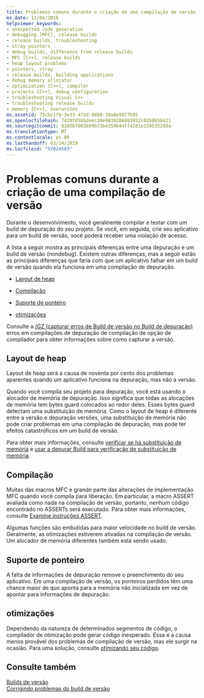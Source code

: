 ```yaml
---
title: Problemas comuns durante a criação de uma compilação de versão
ms.date: 11/04/2016
helpviewer_keywords:
- unexpected code generation
- debugging [MFC], release builds
- release builds, troubleshooting
- stray pointers
- debug builds, difference from release builds
- MFC [C++], release builds
- heap layout problems
- pointers, stray
- release builds, building applications
- debug memory allocator
- optimization [C++], compiler
- projects [C++], debug configuration
- troubleshooting Visual C++
- troubleshooting release builds
- memory [C++], overwrites
ms.assetid: 73cbc1f9-3e33-472d-9880-39a8e9977b95
ms.openlocfilehash: 7420fd5bbdeec30e9839206803952c02b8b56421
ms.sourcegitcommit: 8105b7003b89b73b4359644ff4281e1595352dda
ms.translationtype: MT
ms.contentlocale: pt-BR
ms.lasthandoff: 03/14/2019
ms.locfileid: "57824583"
---
```

# <a name="common-problems-when-creating-a-release-build"></a>Problemas comuns durante a criação de uma compilação de versão

Durante o desenvolvimento, você geralmente compilar e testar com um build de depuração do seu projeto. Se você, em seguida, crie seu aplicativo para um build de versão, você poderá receber uma violação de acesso.

A lista a seguir mostra as principais diferenças entre uma depuração e um build de versão (nondebug). Existem outras diferenças, mas a seguir estão as principais diferenças que faria com que um aplicativo falhar em um build de versão quando ela funciona em uma compilação de depuração.

- [Layout de heap](#_core_heap_layout)

- [Compilação](#_core_compilation)

- [Suporte de ponteiro](#_core_pointer_support)

- [otimizações](#_core_optimizations)

Consulte a [/GZ (capturar erros de Build de versão no Build de depuração)](reference/gz-enable-stack-frame-run-time-error-checking.md) erros em compilações de depuração de compilação de opção de compilador para obter informações sobre como capturar a versão.

##  <a name="_core_heap_layout"></a> Layout de heap

Layout de heap será a causa de noventa por cento dos problemas aparentes quando um aplicativo funciona na depuração, mas não a versão.

Quando você compila seu projeto para depuração, você está usando o alocador de memória de depuração. Isso significa que todas as alocações de memória tem bytes guard colocados ao redor deles. Esses bytes guard detectam uma substituição de memória. Como o layout de heap é diferente entre a versão e depuração versões, uma substituição de memória não pode criar problemas em uma compilação de depuração, mas pode ter efeitos catastróficos em um build de versão.

Para obter mais informações, consulte [verificar se há substituição de memória](checking-for-memory-overwrites.md) e [usar a depurar Build para verificação de substituição de memória](using-the-debug-build-to-check-for-memory-overwrite.md).

##  <a name="_core_compilation"></a> Compilação

Muitas das macros MFC e grande parte das alterações de implementação MFC quando você compila para liberação. Em particular, a macro ASSERT avaliada como nada na compilação de versão, portanto, nenhum código encontrado no ASSERTs será executado. Para obter mais informações, consulte [Examine instruções ASSERT](using-verify-instead-of-assert.md).

Algumas funções são embutidas para maior velocidade no build de versão. Geralmente, as otimizações estiverem ativadas na compilação de versão. Um alocador de memória diferentes também está sendo usado.

##  <a name="_core_pointer_support"></a> Suporte de ponteiro

A falta de informações de depuração remove o preenchimento do seu aplicativo. Em uma compilação de versão, os ponteiros perdidos têm uma chance maior de que aponta para a memória não inicializada em vez de apontar para informações de depuração.

##  <a name="_core_optimizations"></a> otimizações

Dependendo da natureza de determinados segmentos de código, o compilador de otimização pode gerar código inesperado. Essa é a causa menos provável dos problemas de compilação de versão, mas ele surgir na ocasião. Para uma solução, consulte [otimizando seu código](optimizing-your-code.md).

## <a name="see-also"></a>Consulte também

[Builds de versão](release-builds.md)<br/>
[Corrigindo problemas do build de versão](fixing-release-build-problems.md)

